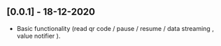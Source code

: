 ## [0.0.1] - 18-12-2020

* Basic functionality (read qr code / pause / resume / data streaming , value notifier ).
